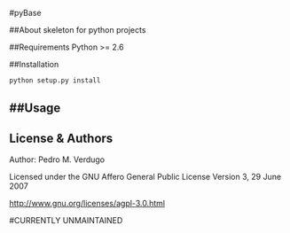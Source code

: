 #pyBase

##About
skeleton for python projects

##Requirements
Python >= 2.6

##Installation
```python
python setup.py install
```

##Usage
---

License & Authors
-----------------
Author: Pedro M. Verdugo

Licensed under the GNU Affero General Public License Version 3, 29 June 2007

<http://www.gnu.org/licenses/agpl-3.0.html>

#CURRENTLY UNMAINTAINED
